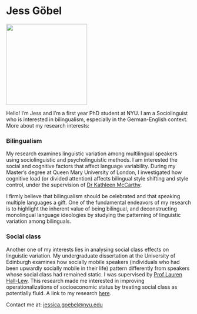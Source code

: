 # Jess Göbel

<img src="https://user-images.githubusercontent.com/123706497/217834514-8479c987-b2d5-4bdb-885f-3641440f2686.jpg" width="220">

Hello! I’m Jess and I’m a first year PhD student at NYU. I am a Sociolinguist who is interested in bilingualism, especially in the German-English context. More about my research interests:

### Bilingualism

My research examines linguistic variation among multilingual speakers using sociolinguistic and psycholinguistic methods. I am interested the social and cognitive factors that affect language variability. During my Master’s degree at Queen Mary University of London, I investigated how cognitive load (or divided attention) affects bilingual style shifting and style control, under the supervision of [Dr Kathleen McCarthy](https://www.qmul.ac.uk/sllf/linguistics/people/academic/profiles/mccarthy.html).

I firmly believe that bilingualism should be celebrated and that speaking multiple languages a gift. One of the fundamental endeavors of my research is to highlight the inherent value of being bilingual, and deconstructing monolingual language ideologies by studying the patterning of linguistic variation among bilinguals. 

### Social class

Another one of my interests lies in analysing social class effects on linguistic variation. My undergraduate dissertation at the University of Edinburgh examines how socially mobile speakers (individuals who had been upwardly socially mobile in their life) pattern differently from speakers whose social class had remained static. I was supervised by [Prof Lauren Hall-Lew](https://www.laurenhall-lew.com/). This research made me interested in improving operationalizations of socioeconomic status by treating social class as potentially fluid. A link to my research [here](http://journals.ed.ac.uk/lifespansstyles/article/view/5219). 

Contact me at: jessica.goebel@nyu.edu

